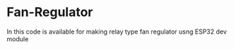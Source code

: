 # Fan-Regulator
In this code is available for making relay type fan regulator usng ESP32 dev module
